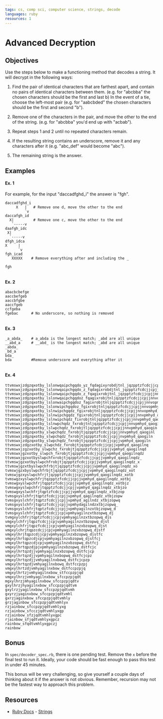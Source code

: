 ```yaml
---
tags: cs, comp sci, computer science, strings, decode
languages: ruby
resources: 1
---
```


# Advanced Decryption

## Objectives

Use the steps below to make a functioning method that decodes a string. It will decrypt in the following ways:

1. Find the pair of identical characters that are farthest apart, and contain no pairs of identical characters between them. (e.g. for "abcbba" the chosen characters should be the first and last b) In the event of a tie, choose the left-most pair (e.g. for "aabcbded" the chosen characters should be the first and second "b").

2. Remove one of the characters in the pair, and move the other to the end of the string. (e.g. for "abcbba" you'd end up with "acbab").

3. Repeat steps 1 and 2 until no repeated characters remain.

4. If the resulting string contains an underscore, remove it and any characters after it (e.g. "abc_def" would become "abc").

5. The remaining string is the answer.

## Examples

#### Ex. 1

For example, for the input "daccadfghd_i" the answer is "fgh".

```text
daccadfghd_i
     X   |   # Remove one d, move the other to the end
         `v  
daccafgh_id
  X|         # Remove one c, move the other to the end 
   `-----v
daafgh_idc
 X|
  `-----v
dfgh_idca
X     |
      `v
fgh_icad
   XXXXX    # Remove everything after and including the _
   
fgh
    
```

#### Ex. 2

```text
abacbcbefge
aaccbefgeb
aaccbfgbe
aaccfgeb
ccfgeba
fgebac      # No underscore, so nothing is removed
    
```

#### Ex. 3

```text
_a_abda_    # a_abda is the longest match; _abd are all unique
__abd_a     # __abd_ is the longest match; _abd are all unique
_abda_      
_bd_a
bda_
bda         #Remove underscore and everything after it
    
```

#### Ex. 4

```text
ttvmswxjzdgzqxotby_lslonwqaipchgqdo_yz_fqdagixyrobdjtnl_jqzpptzfcdcjjcpjjnnvopmh
ttvmswxjzdgzqxotby_lslonwqaipchgqdo_z_fqdagixrobdjtnl_jqzpptzfcdcjjcpjjnnvopmhy
ttvmswxjzdgzqxotby_lslonwqaipchgqdo_z_fqagixrobjtnl_jqzpptzfcdcjjcpjjnnvopmhyd
ttvmswxjzdgzqxotby_lslonwqaipchgqdoz_fqagixrobjtnljqzpptzfcdcjjcpjjnnvopmhyd_
ttvmswxjzdgzqxotby_lslonwaipchgqdoz_fagixrobjtnljqzpptzfcdcjjcpjjnnvopmhyd_q
ttvmswxjzdgzqxotby_lslonwipchgqdoz_fgixrobjtnljqzpptzfcdcjjcpjjnnvopmhyd_qa
ttvmswxjzdgzqxotby_lslnwipchgqdz_fgixrobjtnljqzpptzfcdcjjcpjjnnvopmhyd_qao
ttvmswxjzdgzqxotby_lslnwipchgqdz_fgixrobjtnljqzpptzfcdcjjcpjjnnvpmhyd_qao
ttvmswxjzdgzqxotby_lslnwipchqdz_fixrobjtnljqzpptzfcdcjjcpjjnnvpmhyd_qaog
ttvmswxjzdgzqxotby_lslnwpchqdz_fxrobjtnljqzpptzfcdcjjcpjjnnvpmhyd_qaogi
ttvmswxjzdgzqxotby_lslwpchqdz_fxrobjtljqzpptzfcdcjjcpjjnnvpmhyd_qaogin
ttvmswxjzdgzqxotby_slwpchqdz_fxrobjtjqzpptzfcdcjjcpjjnnvpmhyd_qaoginl
ttvmswxjzdgzqxotby_slwpchqdz_fxrobjtjqzpptzfcdcjjcpjjnvpmhyd_qaogiln
ttvmswxjzdgzqxotby_slwpchqdz_fxrobjtjqzpptzfcdcjjcpjjvpmhyd_qaogiln
ttvmswxjzdgzxotby_slwpchdz_fxrobjtjqzpptzfcdcjjcpjjvpmhyd_qaogilnq
ttvmswxjzgzxotby_slwpchz_fxrobjtjqzpptzfcdcjjcpjjvpmhyd_qaogilnqd
ttvmswxjgzxotby_slwpch_fxrobjtjqzpptzfcdcjjcpjjvpmhyd_qaogilnqdz
ttvmswxjgzxotbyslwpchfxrobjtjqzpptzfcdcjjcpjjvpmhyd_qaogilnqdz_
ttvmswjgzxotbyslwpchfrobjtjqzpptzfcdcjjcpjjvpmhyd_qaogilnqdz_x
ttvmswjgzxtbyslwpchfrbjtjqzpptzfcdcjjcpjjvpmhyd_qaogilnqdz_xo
tvmswjgzxbyslwpchfrbjtjqzpptzfcdcjjcpjjvpmhyd_qaogilnqdz_xot
tvmswjgzxyslwpchfrjtjqzpptzfcdcjjcpjjvpmhyd_qaogilnqdz_xotb
tvmswgzxyslwpchfrjtqzpptzfcdcjjcpjjvpmhyd_qaogilnqdz_xotbj
tvmswgxyslwpchfrjtqpptzfcdcjjcpjjvpmhyd_qaogilnqdz_xotbjz
tvmswgxyslwpchfrjtqpptzfcdcjjcpjjvpmhyd_qagilnqdz_xtbjzo
tvmswgxyslwchfrjtqptzfcdcjjcpjjvpmhyd_qagilnqdz_xtbjzop
tvmsgxyslchfrjtqptzfcdcjjcpjjvpmhyd_qagilnqdz_xtbjzopw
tvmsgxyslchfrjtqptzfcdcjjcpjjvpmhyd_agilndz_xtbjzopwq
tvmsgxyslchfrjtqptzfcdcjjcpjjvpmhydagilndzxtbjzopwq_
tvmsgxyslchfrjtqptzfcdcjjcpjjvpmhyagilnzxtbjzopwq_d
tvmsgxyslchfrjtqptzfcdcjjcpjvpmhyagilnzxtbzopwq_dj
tvmgxylchfrjtqptzfcdcjjcpjvpmhyagilnzxtbzopwq_djs
vmgxylchfrjtqpzfcdcjjcpjvpmhyagilnzxtbzopwq_djst
vmgxylchfrjtqpzfcdcjjcpjvpmhyagilnzxbzopwq_djst
vmgxylchrjtqpzcdcjjcpjvpmhyagilnzxbzopwq_djstf
vmgxylhrjtqpzcdjjcpjvpmhyagilnzxbzopwq_djstfc
vmgxylhrtqpzcdjcpjvpmhyagilnzxbzopwq_djstfcj
vmgxylhrtqpzcdjcpjvpmhyagilnzxbzopwq_dstfcj
vmgxylhrtqpzdjpjvpmhyagilnzxbzopwq_dstfcjc
vmgxylhrtqzdjjvpmhyagilnzxbzopwq_dstfcjcp
vmgxylhrtqzdjjvpmhyagilnxbopwq_dstfcjcpz
vmgxylhrtqzdjjvmhyagilnxbowq_dstfcjcpzp
vmgxylhrtqzdjvmhyagilnxbowq_dstfccpzpj
vmgxylhrtzdjvmhyagilnxbow_dstfccpzpjq
vmgxylhrtzjvmhyagilnxbow_stfccpzpjqd
vmgxylhrzjvmhyagilnxbow_sfccpzpjqdt
mgxylhrzjmhyagilnxbow_sfccpzpjqdtv
gxylhrzjhyagilnxbow_sfccpzpjqdtvm
gxylrzjyagilnxbow_sfccpzpjqdtvmh
gxyrzjyaginxbow_sfccpzpjqdtvmhl
gxrzjaginxbow_sfccpzpjqdtvmhly
grzjaginbow_sfccpzpjqdtvmhlyx
rzjainbow_sfccpzpjqdtvmhlyxg
rzjainbow_sfcczjqdtvmhlyxgp
rzjainbow_sfzjqdtvmhlyxgpc
rjainbow_sfjqdtvmhlyxgpcz
rainbow_sfqdtvmhlyxgpczj
rainbow
```

## Bonus

In `spec/decoder_spec.rb`, there is one pending test. Remove the `x` before the final test to run it. Ideally, your code should be fast enough to pass this test in under 45 minutes. 

This bonus will be very challenging, so give yourself a couple days of thinking about it if the answer is not obvious. Remember, recursion may not be the fastest way to approach this problem.

## Resources
* [Ruby Docs](http://www.ruby-doc.org/core-2.1.2/) - [Strings](http://www.ruby-doc.org/core-2.1.2/String.html)
